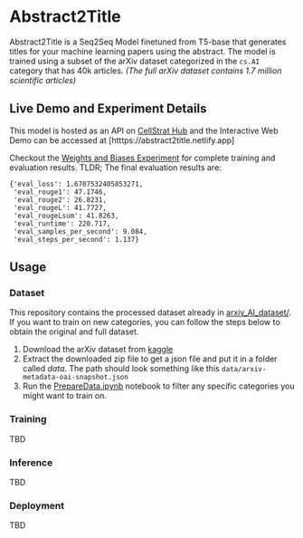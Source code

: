# Abstract2Title

Abstract2Title is a Seq2Seq Model finetuned from T5-base that generates titles for your machine learning papers using the abstract. The model is trained using a subset of the arXiv dataset categorized in the `cs.AI` category that has 40k articles. _(The full arXiv dataset contains 1.7 million scientific articles)_

## Live Demo and Experiment Details

This model is hosted as an API on [CellStrat Hub](https://cellstrathub.com/) and the Interactive Web Demo can be accessed at [htttps://abstract2title.netlify.app]

Checkout the [Weights and Biases Experiment](https://wandb.ai/nerdimite/abstract-to-title) for complete training and evaluation results. TLDR; The final evaluation results are:
```
{'eval_loss': 1.6707532405853271,
 'eval_rouge1': 47.1746,
 'eval_rouge2': 26.8231,
 'eval_rougeL': 41.7727,
 'eval_rougeLsum': 41.8263,
 'eval_runtime': 220.717,
 'eval_samples_per_second': 9.084,
 'eval_steps_per_second': 1.137}
```

## Usage

### Dataset

This repository contains the processed dataset already in [arxiv_AI_dataset/](arxiv_AI_dataset). If you want to train on new categories, you can follow the steps below to obtain the original and full dataset.

1. Download the arXiv dataset from [kaggle](https://www.kaggle.com/Cornell-University/arxiv)
2. Extract the downloaded zip file to get a json file and put it in a folder called _data_. The path should look something like this `data/arxiv-metadata-oai-snapshot.json`
3. Run the [PrepareData.ipynb](PrepareData.ipynb) notebook to filter any specific categories you might want to train on.

### Training

TBD

### Inference

TBD

### Deployment

TBD

